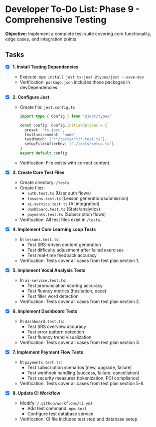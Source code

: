 # Developer To-Do List: Phase 9 - Comprehensive Testing

**Objective:** Implement a complete test suite covering core functionality, edge cases, and integration points.

## Tasks

- [x] **1. Install Testing Dependencies**
  - Execute: `npm install jest ts-jest @types/jest --save-dev`
  - Verification: `package.json` includes these packages in devDependencies.

- [x] **2. Configure Jest**
  - Create file: `jest.config.ts`
    ```typescript
    import type { Config } from '@jest/types'

    const config: Config.InitialOptions = {
      preset: 'ts-jest',
      testEnvironment: 'node',
      testMatch: ['**/tests/**/*.test.ts'],
      setupFilesAfterEnv: ['./tests/setup.ts'],
    }
    export default config
    ```
  - Verification: File exists with correct content.

- [x] **3. Create Core Test Files**
  - Create directory: `/tests`
  - Create files:
    - `auth.test.ts` (User auth flows)
    - `lessons.test.ts` (Lesson generation/submission)
    - `ai-service.test.ts` (AI integration)
    - `dashboard.test.ts` (Stats/analytics)
    - `payments.test.ts` (Subscription flows)
  - Verification: All test files exist in `/tests`.

- [x] **4. Implement Core Learning Loop Tests**
  - In `lessons.test.ts`:
    - Test SRS-driven content generation
    - Test difficulty adjustment after failed exercises
    - Test real-time feedback accuracy
  - Verification: Tests cover all cases from test plan section 1.

- [x] **5. Implement Vocal Analysis Tests**
  - In `ai-service.test.ts`:
    - Test pronunciation scoring accuracy
    - Test fluency metrics (hesitation, pace)
    - Test filler word detection
  - Verification: Tests cover all cases from test plan section 2.

- [x] **6. Implement Dashboard Tests**
  - In `dashboard.test.ts`:
    - Test SRS overview accuracy
    - Test error pattern detection
    - Test fluency trend visualization
  - Verification: Tests cover all cases from test plan section 3.

- [x] **7. Implement Payment Flow Tests**
  - In `payments.test.ts`:
    - Test subscription scenarios (new, upgrade, failure)
    - Test webhook handling (success, failure, cancellation)
    - Test security measures (tokenization, PCI compliance)
  - Verification: Tests cover all cases from test plan section 5-6.

- [x] **8. Update CI Workflow**
  - Modify: `/.github/workflows/ci.yml`
    - Add test command: `npm test`
    - Configure test database service
  - Verification: CI file includes test step and database setup.